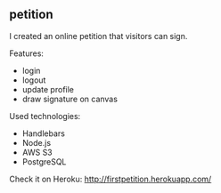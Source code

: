 ## petition

I created an online petition that visitors can sign.

Features:
- login
- logout
- update profile
- draw signature on canvas

Used technologies:
- Handlebars
- Node.js
- AWS S3
- PostgreSQL

Check it on Heroku:
http://firstpetition.herokuapp.com/
